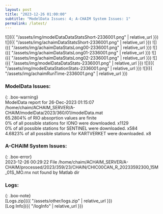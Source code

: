 ```yaml
---
layout: post
title: "2023-12-26 01:00:00"
subtitle: "ModelData Issues: 4; A-CHAIM System Issues: 1"
permalink: /latest/
---
```


![]({{ "/assets/img/modelDataDataStatsShort-2336001.png" | relative_url }})
![]({{ "/assets/img/achaimDataStatsShort-2336001.png" | relative_url }})
![]({{ "/assets/img/achaimDataStatsLong00-2336001.png" | relative_url }})
![]({{ "/assets/img/achaimDataStatsLong01-2336001.png" | relative_url }})
![]({{ "/assets/img/achaimDataStatsLong02-2336001.png" | relative_url }})
![]({{ "/assets/img/modelDataDataStats-2336001.png" | relative_url }})
![]({{ "/assets/img/modelDataStationStats-2336001.png" | relative_url }})
![]({{ "/assets/img/achaimRunTime-2336001.png" | relative_url }})


### ModelData Issues:  
  
{: .box-warning}  
 ModelData report for 26-Dec-2023 01:15:07   
 /home/chaim/ACHAIM_SERVER/A-CHAIM/modelData/2023/360/01/modelData.mat   
 65.2804% of RIO absoprtion values are finite   
 0% of all possible stations for IONO were downloaded. x1129   
 0% of all possible stations for SENTINEL were downloaded. x584   
 4.6823% of all possible stations for KARTVERKET were downloaded. x8   
  
### A-CHAIM System Issues:  
  
{: .box-error}  
2023-12-26 00:29:22 File /home/chaim/ACHAIM_SERVER/A-CHAIM/processed/2023/359/23/CHAIN/CHIC00CAN_R_20233592300_15M_01S_MO.rnx not found by Matlab dir  

### Logs:  
  
{: .box-note}  
[Logs.zip]({{ "/assets/other/logs.zip" | relative_url }})  
[Log Info]({{ "/logInfo" | relative_url }})  
